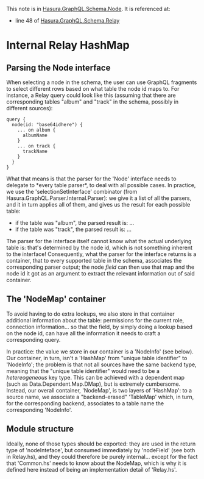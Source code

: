 This note is in [Hasura.GraphQL.Schema.Node](https://github.com/hasura/graphql-engine/blob/master/server/src-lib/Hasura/GraphQL/Schema/Node.hs#L169).
It is referenced at:
  - line 48 of [Hasura.GraphQL.Schema.Relay](https://github.com/hasura/graphql-engine/blob/master/server/src-lib/Hasura/GraphQL/Schema/Relay.hs#L48)

# Internal Relay HashMap


Parsing the Node interface
--------------------------

When selecting a node in the schema, the user can use GraphQL fragments to
select different rows based on what table the node id maps to. For instance, a
Relay query could look like this (assuming that there are corresponding tables
"album" and "track" in the schema, possibly in different sources):

    query {
      node(id: "base64idhere") {
        ... on album {
          albumName
        }
        ... on track {
          trackName
        }
      }
    }

What that means is that the parser for the 'Node' interface needs to delegate to
\*every table parser*, to deal with all possible cases. In practice, we use the
'selectionSetInterface' combinator (from Hasura.GraphQL.Parser.Internal.Parser):
we give it a list of all the parsers, and it in turn applies all of them, and
gives us the result for each possible table:
  - if the table was "album", the parsed result is: ...
  - if the table was "track", the parsed result is: ...

The parser for the interface itself cannot know what the actual underlying table
is: that's determined by the node id, which is not something inherent to the
interface! Consequently, what the parser for the interface returns is a
container, that to every supported table in the schema, associates the
corresponding parser output; the node *field* can then use that map and the node
id it got as an argument to extract the relevant information out of said
container.

The 'NodeMap' container
-----------------------

To avoid having to do extra lookups, we also store in that container additional
information about the table: permissions for the current role, connection
information... so that the field, by simply doing a lookup based on the node id,
can have all the information it needs to craft a corresponding query.

In practice: the value we store in our container is a 'NodeInfo' (see
below). Our container, in turn, isn't a 'HashMap' from "unique table identifier"
to 'NodeInfo'; the problem is that not all sources have the same backend type,
meaning that the "unique table identifier" would need to be a _hetereogeneous_
key type. This can be achieved with a dependent map (such as
Data.Dependent.Map.DMap), but is extremely cumbersome. Instead, our overall
container, 'NodeMap', is two layers of 'HashMap': to a source name, we associate
a "backend-erased" 'TableMap' which, in turn, for the corresponding backend,
associates to a table name the corresponding 'NodeInfo'.

Module structure
----------------

Ideally, none of those types should be exported: they are used in the return
type of 'nodeInteface', but consumed immediately by 'nodeField' (see both in
Relay.hs), and they could therefore be purely internal... except for the fact
that 'Common.hs' needs to know about the NodeMap, which is why it is defined
here instead of being an implementation detail of 'Relay.hs'.

